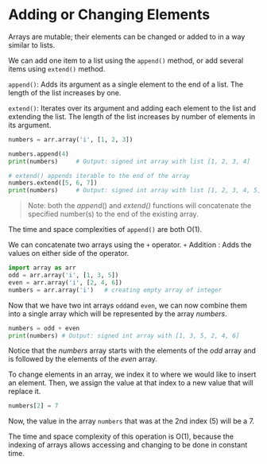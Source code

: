 # Adding or Changing Elements

Arrays are mutable; their elements can be changed or added to in a way similar to lists.

We can add one item to a list using the `append()` method, or add several items using `extend()` method.

`append()`: Adds its argument as a single element to the end of a list. The length of the list increases by one.

`extend()`: Iterates over its argument and adding each element to the list and extending the list. The length of the list increases by number of elements in its argument.

```python
numbers = arr.array('i', [1, 2, 3])

numbers.append(4)
print(numbers)     # Output: signed int array with list [1, 2, 3, 4]

# extend() appends iterable to the end of the array
numbers.extend([5, 6, 7]) 
print(numbers)     # Output: signed int array with list [1, 2, 3, 4, 5, 6, 7]
```

> Note: both the _append_\(\) and _extend\(\)_ functions will concatenate the specified number\(s\) to the end of the existing array.

The time and space complexities of `append()` are both O\(1\).

We can concatenate two arrays using the `+` operator. `+` Addition : Adds the values on either side of the operator.

```python
import array as arr
odd = arr.array('i', [1, 3, 5])
even = arr.array('i', [2, 4, 6])
numbers = arr.array('i')   # creating empty array of integer
```

Now that we have two int arrays `odd`and `even`, we can now combine them into a single array which will be represented by the array _numbers_.

```python
numbers = odd + even
print(numbers) # Output: signed int array with [1, 3, 5, 2, 4, 6]
```

Notice that the _numbers_ array starts with the elements of the _odd_ array and is followed by the elements of the _even_ array.

To change elements in an array, we index it to where we would like to insert an element. Then, we assign the value at that index to a new value that will replace it.

```python
numbers[2] = 7
```

Now, the value in the array `numbers` that was at the 2nd index \(5\) will be a 7.

The time and space complexity of this operation is O\(1\), because the indexing of arrays allows accessing and changing to be done in constant time.

